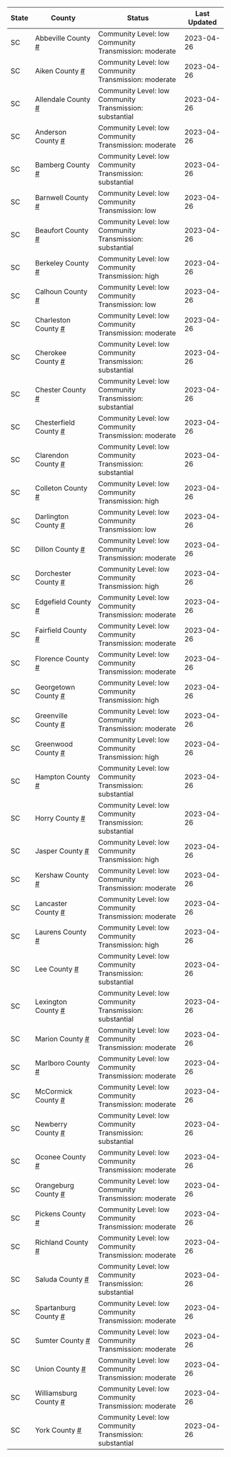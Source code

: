 State | County | Status | Last Updated
--- | --- | --- | --- 
SC | Abbeville County <a href="#abbeville_county">#</a> | <a name="abbeville_county"></a>Community Level: low<br/>Community Transmission: moderate | 2023-04-26
SC | Aiken County <a href="#aiken_county">#</a> | <a name="aiken_county"></a>Community Level: low<br/>Community Transmission: moderate | 2023-04-26
SC | Allendale County <a href="#allendale_county">#</a> | <a name="allendale_county"></a>Community Level: low<br/>Community Transmission: substantial | 2023-04-26
SC | Anderson County <a href="#anderson_county">#</a> | <a name="anderson_county"></a>Community Level: low<br/>Community Transmission: moderate | 2023-04-26
SC | Bamberg County <a href="#bamberg_county">#</a> | <a name="bamberg_county"></a>Community Level: low<br/>Community Transmission: substantial | 2023-04-26
SC | Barnwell County <a href="#barnwell_county">#</a> | <a name="barnwell_county"></a>Community Level: low<br/>Community Transmission: low | 2023-04-26
SC | Beaufort County <a href="#beaufort_county">#</a> | <a name="beaufort_county"></a>Community Level: low<br/>Community Transmission: substantial | 2023-04-26
SC | Berkeley County <a href="#berkeley_county">#</a> | <a name="berkeley_county"></a>Community Level: low<br/>Community Transmission: high | 2023-04-26
SC | Calhoun County <a href="#calhoun_county">#</a> | <a name="calhoun_county"></a>Community Level: low<br/>Community Transmission: low | 2023-04-26
SC | Charleston County <a href="#charleston_county">#</a> | <a name="charleston_county"></a>Community Level: low<br/>Community Transmission: moderate | 2023-04-26
SC | Cherokee County <a href="#cherokee_county">#</a> | <a name="cherokee_county"></a>Community Level: low<br/>Community Transmission: substantial | 2023-04-26
SC | Chester County <a href="#chester_county">#</a> | <a name="chester_county"></a>Community Level: low<br/>Community Transmission: substantial | 2023-04-26
SC | Chesterfield County <a href="#chesterfield_county">#</a> | <a name="chesterfield_county"></a>Community Level: low<br/>Community Transmission: moderate | 2023-04-26
SC | Clarendon County <a href="#clarendon_county">#</a> | <a name="clarendon_county"></a>Community Level: low<br/>Community Transmission: substantial | 2023-04-26
SC | Colleton County <a href="#colleton_county">#</a> | <a name="colleton_county"></a>Community Level: low<br/>Community Transmission: high | 2023-04-26
SC | Darlington County <a href="#darlington_county">#</a> | <a name="darlington_county"></a>Community Level: low<br/>Community Transmission: low | 2023-04-26
SC | Dillon County <a href="#dillon_county">#</a> | <a name="dillon_county"></a>Community Level: low<br/>Community Transmission: moderate | 2023-04-26
SC | Dorchester County <a href="#dorchester_county">#</a> | <a name="dorchester_county"></a>Community Level: low<br/>Community Transmission: high | 2023-04-26
SC | Edgefield County <a href="#edgefield_county">#</a> | <a name="edgefield_county"></a>Community Level: low<br/>Community Transmission: moderate | 2023-04-26
SC | Fairfield County <a href="#fairfield_county">#</a> | <a name="fairfield_county"></a>Community Level: low<br/>Community Transmission: moderate | 2023-04-26
SC | Florence County <a href="#florence_county">#</a> | <a name="florence_county"></a>Community Level: low<br/>Community Transmission: moderate | 2023-04-26
SC | Georgetown County <a href="#georgetown_county">#</a> | <a name="georgetown_county"></a>Community Level: low<br/>Community Transmission: high | 2023-04-26
SC | Greenville County <a href="#greenville_county">#</a> | <a name="greenville_county"></a>Community Level: low<br/>Community Transmission: moderate | 2023-04-26
SC | Greenwood County <a href="#greenwood_county">#</a> | <a name="greenwood_county"></a>Community Level: low<br/>Community Transmission: high | 2023-04-26
SC | Hampton County <a href="#hampton_county">#</a> | <a name="hampton_county"></a>Community Level: low<br/>Community Transmission: substantial | 2023-04-26
SC | Horry County <a href="#horry_county">#</a> | <a name="horry_county"></a>Community Level: low<br/>Community Transmission: substantial | 2023-04-26
SC | Jasper County <a href="#jasper_county">#</a> | <a name="jasper_county"></a>Community Level: low<br/>Community Transmission: high | 2023-04-26
SC | Kershaw County <a href="#kershaw_county">#</a> | <a name="kershaw_county"></a>Community Level: low<br/>Community Transmission: moderate | 2023-04-26
SC | Lancaster County <a href="#lancaster_county">#</a> | <a name="lancaster_county"></a>Community Level: low<br/>Community Transmission: moderate | 2023-04-26
SC | Laurens County <a href="#laurens_county">#</a> | <a name="laurens_county"></a>Community Level: low<br/>Community Transmission: high | 2023-04-26
SC | Lee County <a href="#lee_county">#</a> | <a name="lee_county"></a>Community Level: low<br/>Community Transmission: substantial | 2023-04-26
SC | Lexington County <a href="#lexington_county">#</a> | <a name="lexington_county"></a>Community Level: low<br/>Community Transmission: substantial | 2023-04-26
SC | Marion County <a href="#marion_county">#</a> | <a name="marion_county"></a>Community Level: low<br/>Community Transmission: moderate | 2023-04-26
SC | Marlboro County <a href="#marlboro_county">#</a> | <a name="marlboro_county"></a>Community Level: low<br/>Community Transmission: moderate | 2023-04-26
SC | McCormick County <a href="#mccormick_county">#</a> | <a name="mccormick_county"></a>Community Level: low<br/>Community Transmission: moderate | 2023-04-26
SC | Newberry County <a href="#newberry_county">#</a> | <a name="newberry_county"></a>Community Level: low<br/>Community Transmission: substantial | 2023-04-26
SC | Oconee County <a href="#oconee_county">#</a> | <a name="oconee_county"></a>Community Level: low<br/>Community Transmission: moderate | 2023-04-26
SC | Orangeburg County <a href="#orangeburg_county">#</a> | <a name="orangeburg_county"></a>Community Level: low<br/>Community Transmission: moderate | 2023-04-26
SC | Pickens County <a href="#pickens_county">#</a> | <a name="pickens_county"></a>Community Level: low<br/>Community Transmission: moderate | 2023-04-26
SC | Richland County <a href="#richland_county">#</a> | <a name="richland_county"></a>Community Level: low<br/>Community Transmission: moderate | 2023-04-26
SC | Saluda County <a href="#saluda_county">#</a> | <a name="saluda_county"></a>Community Level: low<br/>Community Transmission: substantial | 2023-04-26
SC | Spartanburg County <a href="#spartanburg_county">#</a> | <a name="spartanburg_county"></a>Community Level: low<br/>Community Transmission: moderate | 2023-04-26
SC | Sumter County <a href="#sumter_county">#</a> | <a name="sumter_county"></a>Community Level: low<br/>Community Transmission: moderate | 2023-04-26
SC | Union County <a href="#union_county">#</a> | <a name="union_county"></a>Community Level: low<br/>Community Transmission: moderate | 2023-04-26
SC | Williamsburg County <a href="#williamsburg_county">#</a> | <a name="williamsburg_county"></a>Community Level: low<br/>Community Transmission: moderate | 2023-04-26
SC | York County <a href="#york_county">#</a> | <a name="york_county"></a>Community Level: low<br/>Community Transmission: substantial | 2023-04-26
